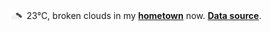 <img src="assets/weather.png?hour=2024-06-15-14" alt="broken clouds" width="25" height="25" style="vertical-align:middle;position:relative;top:-1pt;"/> 23&deg;C, broken clouds in my [**hometown**](https://en.wikipedia.org/wiki/Beijing) now. [**Data source**](https://openweathermap.org/).
